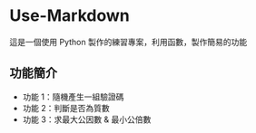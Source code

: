 # Use-Markdown

這是一個使用 Python 製作的練習專案，利用函數，製作簡易的功能

##  功能簡介

- 功能 1：隨機產生一組驗證碼
- 功能 2：判斷是否為質數
- 功能 3：求最大公因數 & 最小公倍數



